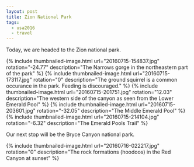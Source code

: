 ```yaml
---
layout: post
title: Zion National Park
tags:
  - usa2016
  - travel
---
```


Today, we are headed to the Zion national park.

  {% include thumbnailed-image.html url="20160715-154837.jpg" rotation="-24.77"
    description="The Narrows gorge in the northeastern part of the park" %}
  {% include thumbnailed-image.html url="20160715-173117.jpg" rotation="0"
    description="The ground squirrel is a common occurance in the park. Feeding is discouraged." %}
  {% include thumbnailed-image.html url="20160715-201751.jpg" rotation="12.03"
    description="The western side of the canyon as seen from the Lower Emerald Pool" %}
  {% include thumbnailed-image.html url="20160715-203601.jpg" rotation="-32.05"
    description="The Middle Emerald Pool" %}
  {% include thumbnailed-image.html url="20160715-214104.jpg" rotation="-6.32"
    description="The Emerald Pools Trail" %}

Our next stop will be the Bryce Canyon national park.

  {% include thumbnailed-image.html url="20160716-022217.jpg" rotation="0"
    description="The rock formations (hoodoos) in the Red Canyon at sunset" %}
